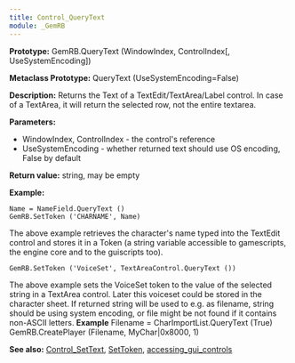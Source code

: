 ```yaml
---
title: Control_QueryText
module: _GemRB
---
```


**Prototype:** GemRB.QueryText (WindowIndex, ControlIndex[, UseSystemEncoding])

**Metaclass Prototype:** QueryText (UseSystemEncoding=False)

**Description:** Returns the Text of a TextEdit/TextArea/Label control. 
In case of a TextArea, it will return the selected row, not the entire 
textarea.

**Parameters:**
  * WindowIndex, ControlIndex - the control's reference
  * UseSystemEncoding - whether returned text should use OS encoding, False by default

**Return value:** string, may be empty

**Example:**

    Name = NameField.QueryText ()
    GemRB.SetToken ('CHARNAME', Name)
The above example retrieves the character's name typed into the TextEdit control and stores it in a Token (a string variable accessible to gamescripts, the engine core and to the guiscripts too).

    GemRB.SetToken ('VoiceSet', TextAreaControl.QueryText ())
The above example sets the VoiceSet token to the value of the selected string in a TextArea control. Later this voiceset could be stored in the character sheet.
If returned string will be used to e.g. as filename, string should be using system encoding, or file might be not found if it contains non-ASCII letters.
**Example**
    Filename = CharImportList.QueryText (True)
    GemRB.CreatePlayer (Filename, MyChar|0x8000, 1)

**See also:** [Control_SetText](Control_SetText.md), [SetToken](SetToken.md), [accessing_gui_controls](accessing_gui_controls.md)
